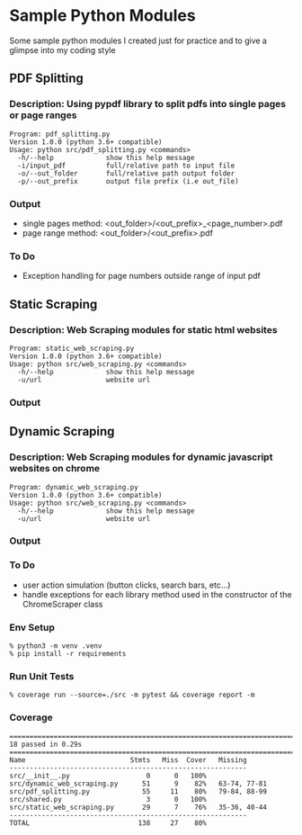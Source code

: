 # Sample Python Modules
Some sample python modules I created just for practice and to give a glimpse into my coding style

## PDF Splitting

### Description: Using pypdf library to split pdfs into single pages or page ranges

```
Program: pdf_splitting.py
Version 1.0.0 (python 3.6+ compatible)
Usage: python src/pdf_splitting.py <commands>
  -h/--help             show this help message
  -i/input_pdf          full/relative path to input file
  -o/--out_folder       full/relative path output folder
  -p/--out_prefix       output file prefix (i.e out_file)
```

### Output
  - single pages method: \<out_folder\>\/\<out_prefix\>_\<page_number\>.pdf
  - page range method:  \<out_folder\>\/\<out_prefix\>.pdf

### To Do
  - Exception handling for page numbers outside range of input pdf

## Static Scraping

### Description: Web Scraping modules for static html websites

```
Program: static_web_scraping.py
Version 1.0.0 (python 3.6+ compatible)
Usage: python src/web_scraping.py <commands>
  -h/--help             show this help message
  -u/url                website url
```

### Output

## Dynamic Scraping

### Description: Web Scraping modules for dynamic javascript websites on chrome

```
Program: dynamic_web_scraping.py
Version 1.0.0 (python 3.6+ compatible)
Usage: python src/web_scraping.py <commands>
  -h/--help             show this help message
  -u/url                website url
```

### Output

### To Do
  - user action simulation (button clicks, search bars, etc...)
  - handle exceptions for each library method used in the constructor of the ChromeScraper class

### Env Setup 

```
% python3 -m venv .venv
% pip install -r requirements
```

### Run Unit Tests
```
% coverage run --source=./src -m pytest && coverage report -m
```

### Coverage
```
======================================================================================================= 18 passed in 0.29s ========================================================================================================
Name                          Stmts   Miss  Cover   Missing
-----------------------------------------------------------
src/__init__.py                   0      0   100%
src/dynamic_web_scraping.py      51      9    82%   63-74, 77-81
src/pdf_splitting.py             55     11    80%   79-84, 88-99
src/shared.py                     3      0   100%
src/static_web_scraping.py       29      7    76%   35-36, 40-44
-----------------------------------------------------------
TOTAL                           138     27    80%
```